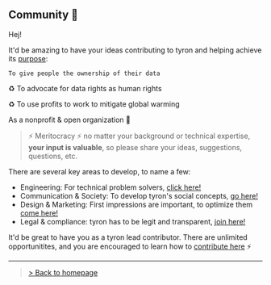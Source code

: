 ## Community :high_brightness:
Hej!

It'd be amazing to have your ideas contributing to tyron and helping achieve its [purpose](https://www.tyron.network/#the-purpose-of-tyron): 

```To give people the ownership of their data```

:recycle: To advocate for data rights as human rights

:recycle: To use profits to work to mitigate global warming

As a nonprofit & open organization :high_brightness:

> :zap: Meritocracy :zap: no matter your background or technical expertise, **your input is valuable**, so please share your ideas, suggestions, questions, etc. 

There are several key areas to develop, to name a few: 
- Engineering: For technical problem solvers, [click here!](/community/contributors/engineering.md)
- Communication & Society: To develop tyron's social concepts, [go here!](/contributors/communication&society.md)
- Design & Marketing: First impressions are important, to optimize them [come here!](/contributors/design&marketing.md)
- Legal & compliance: tyron has to be legit and transparent, [join here!](/contributors/legal&compliance.md)

It'd be great to have you as a tyron lead contributor. There are unlimited opportunitites, and you are encouraged to learn how to [contribute here](/howToContribute.md) :zap:

---

> <a href="/">> Back to homepage</a>
